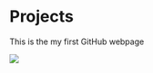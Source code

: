 # Projects
This is the my first GitHub webpage

<div class='tableauPlaceholder' id='viz1605720135423' style='position: relative'><noscript><a href='#'><img alt=' ' src='https:&#47;&#47;public.tableau.com&#47;static&#47;images&#47;MZ&#47;MZZF9SSHT&#47;1_rss.png' style='border: none' /></a></noscript><object class='tableauViz'  style='display:none;'><param name='host_url' value='https%3A%2F%2Fpublic.tableau.com%2F' /> <param name='embed_code_version' value='3' /> <param name='path' value='shared&#47;MZZF9SSHT' /> <param name='toolbar' value='yes' /><param name='static_image' value='https:&#47;&#47;public.tableau.com&#47;static&#47;images&#47;MZ&#47;MZZF9SSHT&#47;1.png' /> <param name='animate_transition' value='yes' /><param name='display_static_image' value='yes' /><param name='display_spinner' value='yes' /><param name='display_overlay' value='yes' /><param name='display_count' value='yes' /><param name='language' value='en' /></object></div>                <script type='text/javascript'>                    var divElement = document.getElementById('viz1605
![link]https://www.google.com/
